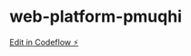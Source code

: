 # web-platform-pmuqhi

[Edit in Codeflow ⚡️](https://stackblitz.com/~/github.com/Davemafy/web-platform-pmuqhi)